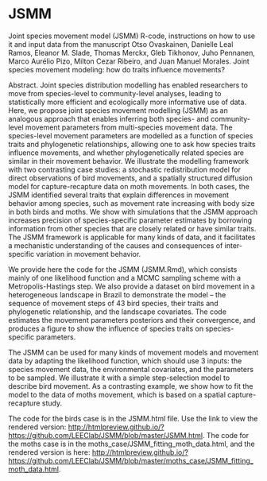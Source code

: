 # JSMM

Joint species movement model (JSMM) R-code, instructions on how to use it and input data from the manuscript Otso Ovaskainen, Danielle Leal Ramos, Eleanor M. Slade, Thomas Merckx, Gleb Tikhonov, Juho Pennanen, Marco Aurélio Pizo, Milton Cezar Ribeiro, and Juan Manuel Morales. Joint species movement modeling: how do traits influence movements?

Abstract. Joint species distribution modelling has enabled researchers to move from species-level to community-level analyses, leading to statistically more efficient and ecologically more informative use of data. Here, we propose joint species movement modelling (JSMM) as an analogous approach that enables inferring both species- and community-level movement parameters from multi-species movement data. The species-level movement parameters are modelled as a function of species traits and phylogenetic relationships, allowing one to ask how species traits influence movements, and whether phylogenetically related species are similar in their movement behavior. We illustrate the modelling framework with two contrasting case studies: a stochastic redistribution model for direct observations of bird movements, and a spatially structured diffusion model for capture-recapture data on moth movements. In both cases, the JSMM identified several traits that explain differences in movement behavior among species, such as movement rate increasing with body size in both birds and moths. We show with simulations that the JSMM approach increases precision of species-specific parameter estimates by borrowing information from other species that are closely related or have similar traits. The JSMM framework is applicable for many kinds of data, and it facilitates a mechanistic understanding of the causes and consequences of inter-specific variation in movement behavior.

We provide here the code for the JSMM (JSMM.Rmd), which consists mainly of one likelihood function and a MCMC sampling scheme with a Metropolis-Hastings step. We also provide a dataset on bird movement in a heterogeneous landscape in Brazil to demonstrate the model – the sequence of movement steps of 43 bird species, their traits and phylogenetic relationship, and the landscape covariates. The code estimates the movement parameters posteriors and their convergence, and produces a figure to show the influence of species traits on species-specific parameters.  
  
The JSMM can be used for many kinds of movement models and movement data by adapting the likelihood function, which should use 3 inputs: the species movement data, the environmental covariates, and the parameters to be sampled. We illustrate it with a simple step-selection model to describe bird movement. As a contrasting example, we show how to fit the model to the data of moths movement, which is based on a spatial capture-recapture study.
  
The code for the birds case is in the JSMM.html file. Use the link to view the rendered version: http://htmlpreview.github.io/?https://github.com/LEEClab/JSMM/blob/master/JSMM.html. The code for the moths case is in the moths_case/JSMM_fitting_moth_data.html, and the rendered version is here: http://htmlpreview.github.io/?https://github.com/LEEClab/JSMM/blob/master/moths_case/JSMM_fitting_moth_data.html.

